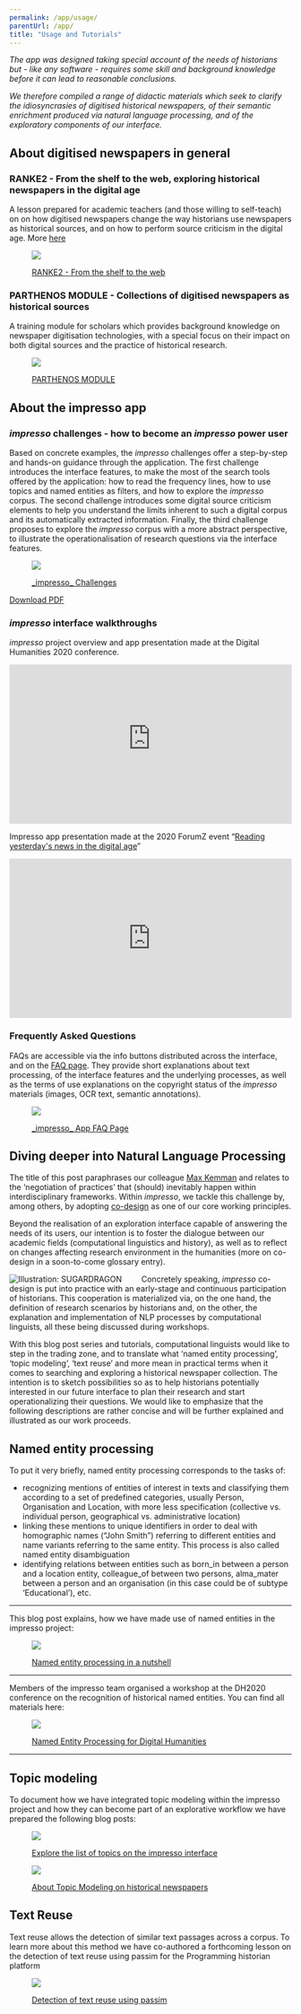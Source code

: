 ```yaml
---
permalink: /app/usage/
parentUrl: /app/
title: "Usage and Tutorials"
---
```


_The app was designed taking special account of the needs of historians but - like any software - requires some skill and background knowledge before it can lead to reasonable conclusions._

_We therefore compiled a range of didactic materials which seek to clarify the idiosyncrasies of digitised historical newspapers, of their semantic enrichment produced via natural language processing, and of the exploratory components of our interface._

## About digitised newspapers in general

### RANKE2 - From the shelf to the web, exploring historical newspapers in the digital age


A lesson prepared for academic teachers (and those willing to self-teach) on on how digitised newspapers change the way historians use newspapers as historical sources, and on how to perform source criticism in the digital age. More [here](https://ranke2.uni.lu/u/exploring-historical-newspapers/)


<figure class='respect-margin'>
      <img class='cover' src='/assets/images/FZ_ranke2.png'>
      <figcaption class="wrapper">
          <p><a href='https://ranke2.uni.lu/u/exploring-historical-newspapers/' title='RANKE2 - From the shelf to the web'> RANKE2 - From the shelf to the web</a></p>
      </figcaption>
    </figure>

<!-- 
<a class="d-block image-link"
  style="max-width:400px;"
  href='https://ranke2.uni.lu/u/exploring-historical-newspapers/'
  title='RANKE2 - From the shelf to the web'>
  <img src="/assets/images/FZ_ranke2.png" class="d-block mb-1" />
  &rarr; RANKE2 - From the shelf to the web
</a> -->


### PARTHENOS MODULE - Collections of digitised newspapers as historical sources

A training module for scholars which provides background knowledge on newspaper digitisation technologies, with a special focus on their impact on both digital sources and the practice of historical research.


<!-- <a class="d-block image-link"
  style="max-width:400px;"
  href='https://training.parthenos-project.eu/sample-page/digital-humanities-research-questions-and-methods/collections-of-digital-newspapers-as-historical-sources/'
  title='PARTHENOS MODULE'>
  <img src="/assets/images/FZ_parthenos.png" class="d-block mb-1" />
  &rarr; PARTHENOS MODULE
</a> -->
<figure class='respect-margin'>
      <img class='cover' src='/assets/images/FZ_parthenos.png'>
      <figcaption class="wrapper">
          <p><a href='https://training.parthenos-project.eu/sample-page/digital-humanities-research-questions-and-methods/collections-of-digital-newspapers-as-historical-sources/' title='PARTHENOS MODULE'>PARTHENOS MODULE</a></p>
      </figcaption>
    </figure>


## About the impresso app


### _impresso_ challenges - how to become an _impresso_ power user

Based on concrete examples, the _impresso_ challenges offer a step-by-step and hands-on guidance through the application. The first challenge introduces the interface features, to make the most of the search tools offered by the application: how to read the frequency lines, how to use topics and named entities as filters, and how to explore the _impresso_ corpus. The second challenge introduces some digital source criticism elements to help you understand the limits inherent to such a digital corpus and its automatically extracted information. Finally, the third challenge proposes to explore the _impresso_ corpus with a more abstract perspective, to illustrate the operationalisation of research questions via the interface features.

<!-- 
<a class="d-block image-link"
  style="max-width:400px;"
  href='https://impresso-project.ch/assets/impresso-challenges-1.2.3.pdf'
  title='Download the _impresso_ Challenges'>
  <img src="/assets/images/application/impresso-challenges.png" class="d-block mb-1" />
  &rarr; _impresso_ Challenges
</a> -->
<figure class='respect-margin'>
      <img class='cover' src='/assets/images/application/impresso-challenges.png'>
      <figcaption class="wrapper">
          <p><a href='https://impresso-project.ch/assets/impresso-challenges-1.2.3.pdf' title='Download the _impresso_ Challenges'>_impresso_ Challenges</a></p>
      </figcaption>
    </figure>


[Download PDF](https://impresso-project.ch/assets/impresso-challenges-1.2.3.pdf)


### _impresso_ interface walkthroughs

_impresso_ project overview and app presentation made at the Digital Humanities 2020 conference.

<div style="position:relative;padding-bottom:56.25%;">
<iframe style="width:100%;height:100%;position:absolute;left:0px;top:0px;" width="100%" height="100%" src="https://www.youtube-nocookie.com/embed/mfiSBcl2EA8" frameborder="0" allow="accelerometer; autoplay; clipboard-write; encrypted-media; gyroscope; picture-in-picture" allowfullscreen></iframe>
</div>

Impresso app presentation made at the 2020 ForumZ event “[Reading yesterday's news in the digital age](https://www.c2dh.uni.lu/forum-z/forum-z-goes-online-digitised-newspapers-edition)”

<div style="position:relative;padding-bottom:56.25%;">
<iframe style="width:100%;height:100%;position:absolute;left:0px;top:0px;" width="100%" height="100%" src="https://www.youtube.com/embed/videoseries?list=PLB45F159nVx9CwVvXx1vYEBN--BWHurnn" frameborder="0" allow="accelerometer; autoplay; clipboard-write; encrypted-media; gyroscope; picture-in-picture" allowfullscreen></iframe>
</div>
 

### Frequently Asked Questions

FAQs are accessible via the info buttons distributed across the interface, and on the [FAQ page](https://impresso-project.ch/app/faq). They provide short explanations about text processing, of the interface features and the underlying processes, as well as the terms of use explanations on the copyright status of the _impresso_ materials (images, OCR text, semantic annotations).

<!-- <a class="d-block image-link"
  style="max-width:400px;"
  href='https://impresso-project.ch/app/faq'
  title='_impresso_ App FAQ Page'>
  <img src="/assets/images/application/impresso-app-faq.png" class="d-block mb-1" />
  &rarr; _impresso_ App FAQ Page
</a> -->
<figure class='respect-margin'>
      <img class='cover' src='/assets/images/application/impresso-app-faq.png'>
      <figcaption class="wrapper">
          <p><a href='https://impresso-project.ch/app/faq' title='_impresso_ App FAQ Page'>_impresso_ App FAQ Page</a></p>
      </figcaption>
    </figure>


## Diving deeper into Natural Language Processing

<!-- more -->

The title of this post paraphrases our colleague [Max Kemman](http://www.maxkemman.nl/2015/06/digital-history-as-trading-zone/) and relates to the ‘negotiation of practices’ that (should) inevitably happen within interdisciplinary frameworks. Within _impresso_, we tackle this challenge by, among others, by adopting [co-design](https://impresso-project.ch/project/design/) as one of our core working principles.

Beyond the realisation of an exploration interface capable of answering the needs of its users, our intention is to foster the dialogue between our academic fields (computational linguistics and history), as well as to reflect on changes affecting research environment in the humanities (more on co-design in a soon-to-come glossary entry).

<img src="/assets/images/application/nlp.png"
  style="max-width:400px; float:left; margin-right:2.5em"
  title="Illustration: SUGARDRAGON" />

Concretely speaking, _impresso_ co-design is put into practice with an early-stage and continuous participation of historians. This cooperation is materialized via, on the one hand, the definition of research scenarios by historians and, on the other, the explanation and implementation of NLP processes by computational linguists, all these being discussed during workshops.

With this blog post series and tutorials, computational linguists would like to step in the trading zone, and to translate what ‘named entity processing’, ‘topic modeling’, ‘text reuse’ and more mean in practical terms when it comes to searching and exploring a historical newspaper collection. The intention is to sketch possibilities so as to help historians potentially interested in our future interface to plan their research and start operationalizing their questions. We would like to emphasize that the following descriptions are rather concise and will be further explained and illustrated as our work proceeds.

## Named entity processing

To put it very briefly, named entity processing corresponds to the tasks of:

- recognizing mentions of entities of interest in texts and classifying them according to a set of predefined categories, usually Person, Organisation and Location, with more less specification (collective vs. individual person, geographical vs. administrative location)
- linking these mentions to unique identifiers in order to deal with homographic names (“John Smith”) referring to different entities and name variants referring to the same entity. This process is also called named entity disambiguation
- identifying relations between entities such as born_in between a person and a location entity, colleague_of between two persons, alma_mater between a person and an organisation (in this case could be of subtype ‘Educational’), etc.

---

This blog post explains, how we have made use of named entities in the impresso project:
<!-- 
<a class="d-block image-link"
  style="max-width:400px;"
  href='https://impresso-project.ch/news/2018/06/12/tradingzone-ner.html'
  title='Named entity processing in a nutshell'>
  <img src="/assets/images/posts/ne-jdg-1969-08-28.png" class="d-block mb-1" />
  &rarr; Named entity processing in a nutshell
</a> -->
<figure class='respect-margin'>
      <img class='cover' src='/assets/images/posts/ne-jdg-1969-08-28.png'>
      <figcaption class="wrapper">
          <p><a href='https://impresso-project.ch/news/2018/06/12/tradingzone-ner.html' title='Named entity processing in a nutshell'>Named entity processing in a nutshell</a></p>
      </figcaption>
    </figure>

---

Members of the impresso team organised a workshop at the DH2020 conference on the recognition of historical named entities. You can find all materials here:
<!-- 
<a class="d-block image-link"
  style="max-width:400px;"
  href='https://impresso.github.io/named-entity-tutorial-dh2019/'
  title='Named Entity Processing for Digital Humanities'>
  <img src="/assets/images/application/nep.png" class="d-block mb-1" />
  &rarr; Named Entity Processing for Digital Humanities
</a> -->

<figure class='respect-margin'>
      <img class='cover' src='/assets/images/application/nep.png'>
      <figcaption class="wrapper">
          <p><a href='https://impresso.github.io/named-entity-tutorial-dh2019/' title='Named Entity Processing for Digital Humanities'>Named Entity Processing for Digital Humanities</a></p>
      </figcaption>
    </figure>

---

## Topic modeling

To document how we have integrated topic modeling within the impresso project and how they can become part of an explorative workflow we have prepared the following blog posts:

<!-- 
<a class="d-block image-link"
  style="max-width:400px;"
  href='https://impresso-project.ch/news/2019/03/05/Explore_TM.html'
  title='Explore the list of topics on the impresso interface'>
  <img src="/assets/images/posts/Topic_exploration_home_Screenshot 2019-03-05 16.24.04.png" class="d-block mb-1" />
  &rarr; Explore the list of topics on the impresso interface
</a> -->

<figure class='respect-margin'>
      <img class='cover' src='/assets/images/posts/Topic_exploration_home_Screenshot 2019-03-05 16.24.04.png'>
      <figcaption class="wrapper">
          <p><a href='https://impresso-project.ch/news/2019/03/05/Explore_TM.html' title='Explore the list of topics on the impresso interface'>Explore the list of topics on the impresso interface</a></p>
      </figcaption>
    </figure>
<!-- 
<a class="d-block image-link"
  style="max-width:400px;"
  href='https://impresso-project.ch/news/2018/09/07/tradingzone-tm.html'
  title='About Topic Modeling on historical newspapers'>
  <img src="/assets/images/posts/lda-geometric-interpretation.png" class="d-block mb-1" />
  &rarr; About Topic Modeling on historical newspapers
</a> -->

<figure class='respect-margin'>
      <img class='cover' src='/assets/images/posts/lda-geometric-interpretation.png'>
      <figcaption class="wrapper">
          <p><a href='https://impresso-project.ch/news/2018/09/07/tradingzone-tm.html' title='About Topic Modeling on historical newspapers'>About Topic Modeling on historical newspapers</a></p>
      </figcaption>
    </figure>


## Text Reuse

Text reuse allows the detection of similar text passages across a corpus. To learn more about this method we have co-authored a forthcoming lesson on the detection of text reuse using passim for the Programming historian platform

<!-- 
<a class="d-block image-link"
  style="max-width:400px;"
  href='https://programminghistorian.org/en/lessons/'
  title='detection of text reuse using passim'>
  <img src="/assets/images/application/text-reuse.png" class="d-block mb-1" />
  &rarr; Detection of text reuse using passim
</a> -->

<figure class='respect-margin'>
      <img class='cover' src='/assets/images/application/text-reuse.png'>
      <figcaption class="wrapper">
          <p><a href='https://programminghistorian.org/en/lessons/' title='detection of text reuse using passim'>Detection of text reuse using passim</a></p>
      </figcaption>
    </figure>
